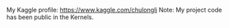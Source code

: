 My Kaggle profile: https://www.kaggle.com/chulongli
Note: My project code has been public in the Kernels.
